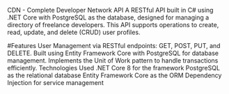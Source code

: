 CDN - Complete Developer Network API
A RESTful API built in C# using .NET Core with PostgreSQL as the database, designed for managing a directory of freelance developers. This API supports operations to create, read, update, and delete (CRUD) user profiles.

#Features
User Management via RESTful endpoints: GET, POST, PUT, and DELETE.
Built using Entity Framework Core with PostgreSQL for database management.
Implements the Unit of Work pattern to handle transactions efficiently.
Technologies Used
.NET Core 8 for the framework
PostgreSQL as the relational database
Entity Framework Core as the ORM
Dependency Injection for service management
